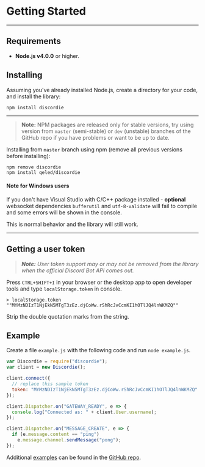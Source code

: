 # Getting Started

---------------

## Requirements

- **Node.js v4.0.0** or higher.

## Installing

Assuming you've already installed Node.js, create a directory for your
code, and install the library:

```
npm install discordie
```

---------------

> **Note:** NPM packages are released only for stable versions, try
>           using version from
>           `master` (semi-stable) or `dev` (unstable) branches
>           of the GitHub repo if you have problems or want to be
>           up to date.

Installing from `master` branch using npm (remove all previous versions
before installing):

```
npm remove discordie
npm install qeled/discordie
```

#### **Note for Windows users**

If you don't have Visual Studio with C/C++ package installed -
**optional** websocket dependencies `bufferutil` and `utf-8-validate`
will fail to compile and some errors will be shown in the console.

This is normal behavior and the library will still work.

---------------

## Getting a user token

> _**Note:**
> User token support may or may not be removed from the library when 
> the official Discord Bot API comes out._

Press `CTRL+SHIFT+I` in your browser or the desktop app to open
developer tools and type `localStorage.token` in console.

```
> localStorage.token
""MYMzNDIzT1NjEkN5MTgT3zEz.djCoWw.rShRcJvCcmKI1hOTlJQ4lnWKMZQ""
```

Strip the double quotation marks from the string.

## Example

Create a file `example.js` with the following code and run
`node example.js`.

```js
var Discordie = require("discordie");
var client = new Discordie();

client.connect({
  // replace this sample token
  token: "MYMzNDIzT1NjEkN5MTgT3zEz.djCoWw.rShRcJvCcmKI1hOTlJQ4lnWKMZQ"
});

client.Dispatcher.on("GATEWAY_READY", e => {
  console.log("Connected as: " + client.User.username);
});

client.Dispatcher.on("MESSAGE_CREATE", e => {
  if (e.message.content == "ping")
    e.message.channel.sendMessage("pong");
});
```

Additional
[examples](https://github.com/qeled/discordie/tree/master/examples)
can be found in the
[GitHub repo](https://github.com/qeled/discordie/tree/master/examples).
